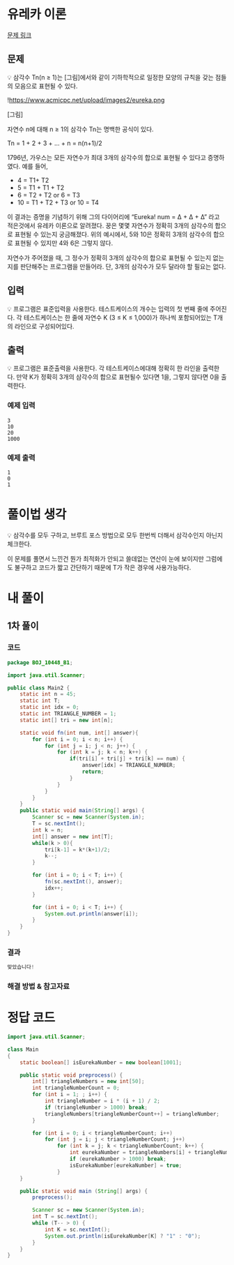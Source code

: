 # 유레카 이론

[문제 링크](https://www.acmicpc.net/problem/10448)

## 문제

<aside>
💡 삼각수 Tn(n ≥ 1)는 [그림]에서와 같이 기하학적으로 일정한 모양의 규칙을 갖는 점들의 모음으로 표현될 수 있다.

!https://www.acmicpc.net/upload/images2/eureka.png

[그림]

자연수 n에 대해 n ≥ 1의 삼각수 Tn는 명백한 공식이 있다.

Tn = 1 + 2 + 3 + ... + n = n(n+1)/2

1796년, 가우스는 모든 자연수가 최대 3개의 삼각수의 합으로 표현될 수 있다고 증명하였다. 예를 들어,

- 4 = T1+ T2
- 5 = T1 + T1 + T2
- 6 = T2 + T2 or 6 = T3
- 10 = T1 + T2 + T3 or 10 = T4

이 결과는 증명을 기념하기 위해 그의 다이어리에 “Eureka! num = Δ + Δ + Δ” 라고 적은것에서 유레카 이론으로 알려졌다. 꿍은 몇몇 자연수가 정확히 3개의 삼각수의 합으로 표현될 수 있는지 궁금해졌다. 위의 예시에서, 5와 10은 정확히 3개의 삼각수의 합으로 표현될 수 있지만 4와 6은 그렇지 않다.

자연수가 주어졌을 때, 그 정수가 정확히 3개의 삼각수의 합으로 표현될 수 있는지 없는지를 판단해주는 프로그램을 만들어라. 단, 3개의 삼각수가 모두 달라야 할 필요는 없다.

</aside>

## 입력

<aside>
💡 프로그램은 표준입력을 사용한다. 테스트케이스의 개수는 입력의 첫 번째 줄에 주어진다. 각 테스트케이스는 한 줄에 자연수 K (3 ≤ K ≤ 1,000)가 하나씩 포함되어있는 T개의 라인으로 구성되어있다.

</aside>

## 출력

<aside>
💡 프로그램은 표준출력을 사용한다. 각 테스트케이스에대해 정확히 한 라인을 출력한다. 만약 K가 정확히 3개의 삼각수의 합으로 표현될수 있다면 1을, 그렇지 않다면 0을 출력한다.

</aside>

### 예제 입력

```
3
10
20
1000
```

### 예제 출력

```
1
0
1
```

# 풀이법 생각

<aside>
💡 삼각수를 모두 구하고, 브루트 포스 방법으로 모두 한번씩 더해서 삼각수인지 아닌지 체크한다.

</aside>

이 문제를 풀면서 느낀건 뭔가 최적화가 안되고 쓸데없는 연산이 눈에 보이지만 그럼에도 불구하고 코드가 짧고 간단하기 때문에 T가 작은 경우에 사용가능하다.

# 내 풀이

## 1차 풀이

### 코드

```java
package BOJ_10448_B1;

import java.util.Scanner;

public class Main2 {
    static int n = 45;
    static int T;
    static int idx = 0;
    static int TRIANGLE_NUMBER = 1;
    static int[] tri = new int[n];

    static void fn(int num, int[] answer){
        for (int i = 0; i < n; i++) {
            for (int j = i; j < n; j++) {
                for (int k = j; k < n; k++) {
                    if(tri[i] + tri[j] + tri[k] == num) {
                        answer[idx] = TRIANGLE_NUMBER;
                        return;
                    }
                }
            }
        }
    }
    public static void main(String[] args) {
        Scanner sc = new Scanner(System.in);
        T = sc.nextInt();
        int k = n;
        int[] answer = new int[T];
        while(k > 0){
            tri[k-1] = k*(k+1)/2;
            k--;
        }

        for (int i = 0; i < T; i++) {
            fn(sc.nextInt(), answer);
            idx++;
        }

        for (int i = 0; i < T; i++) {
            System.out.println(answer[i]);
        }
    }
}
```

### 결과

```java
맞았습니다!
```

### 해결 방법 & 참고자료

# 정답 코드

```java
import java.util.Scanner;

class Main
{
    static boolean[] isEurekaNumber = new boolean[1001];

    public static void preprocess() {
        int[] triangleNumbers = new int[50];
        int triangleNumberCount = 0;
        for (int i = 1; ; i++) {
            int triangleNumber = i * (i + 1) / 2;
            if (triangleNumber > 1000) break;
            triangleNumbers[triangleNumberCount++] = triangleNumber;
        }

        for (int i = 0; i < triangleNumberCount; i++)
            for (int j = i; j < triangleNumberCount; j++)
                for (int k = j; k < triangleNumberCount; k++) {
                    int eurekaNumber = triangleNumbers[i] + triangleNumbers[j] + triangleNumbers[k];
                    if (eurekaNumber > 1000) break;
                    isEurekaNumber[eurekaNumber] = true;
                }
    }

    public static void main (String[] args) {
        preprocess();

        Scanner sc = new Scanner(System.in);
        int T = sc.nextInt();
        while (T-- > 0) {
            int K = sc.nextInt();
            System.out.println(isEurekaNumber[K] ? "1" : "0");
        }
    }
}
```